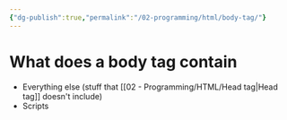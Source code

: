 ```yaml
---
{"dg-publish":true,"permalink":"/02-programming/html/body-tag/"}
---
```


# What does a body tag contain

- Everything else (stuff that [[02 - Programming/HTML/Head tag\|Head tag]] doesn't include)
- Scripts